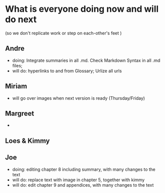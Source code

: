 # What is everyone doing now and will do next
(so we don't replicate work or step on each-other's feet )

## Andre
* doing: Integrate summaries  in all .md. Check Markdown Syntax in all .md files; 
* will do: hyperlinks to and from Glossary; Urlize all urls

## Miriam
* will go over images when next version is ready (Thursday/Friday)

## Margreet
* 

## Loes & Kimmy

## Joe
* doing: editing chapter 8 including summary, with many changes to the text
* will do: replace text with image in chapter 5, together with kimmy
* will do: edit chapter 9 and appendices, with many changes to the text

